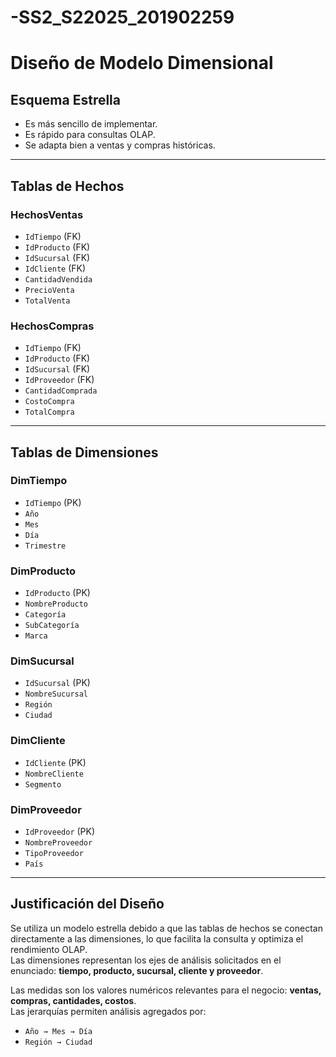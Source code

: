 # -SS2_S22025_201902259

# Diseño de Modelo Dimensional

## Esquema Estrella

- Es más sencillo de implementar.  
- Es rápido para consultas OLAP.  
- Se adapta bien a ventas y compras históricas.

---

## Tablas de Hechos

### HechosVentas

- `IdTiempo` (FK)  
- `IdProducto` (FK)  
- `IdSucursal` (FK)  
- `IdCliente` (FK)  
- `CantidadVendida`  
- `PrecioVenta`  
- `TotalVenta`  

### HechosCompras

- `IdTiempo` (FK)  
- `IdProducto` (FK)  
- `IdSucursal` (FK)  
- `IdProveedor` (FK)  
- `CantidadComprada`  
- `CostoCompra`  
- `TotalCompra`  

---

## Tablas de Dimensiones

### DimTiempo

- `IdTiempo` (PK)  
- `Año`  
- `Mes`  
- `Día`  
- `Trimestre`  

### DimProducto

- `IdProducto` (PK)  
- `NombreProducto`  
- `Categoría`  
- `SubCategoría`  
- `Marca`  

### DimSucursal

- `IdSucursal` (PK)  
- `NombreSucursal`  
- `Región`  
- `Ciudad`  

### DimCliente

- `IdCliente` (PK)  
- `NombreCliente`  
- `Segmento`  

### DimProveedor

- `IdProveedor` (PK)  
- `NombreProveedor`  
- `TipoProveedor`  
- `País`  

---

## Justificación del Diseño

Se utiliza un modelo estrella debido a que las tablas de hechos se conectan directamente a las dimensiones, lo que facilita la consulta y optimiza el rendimiento OLAP.  
Las dimensiones representan los ejes de análisis solicitados en el enunciado: **tiempo, producto, sucursal, cliente y proveedor**.  

Las medidas son los valores numéricos relevantes para el negocio: **ventas, compras, cantidades, costos**.  
Las jerarquías permiten análisis agregados por:  
- `Año → Mes → Día`  
- `Región → Ciudad`
